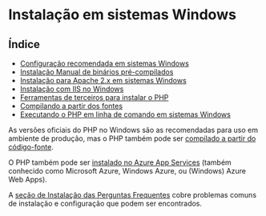 # Instalação em sistemas Windows

## Índice

- [Configuração recomendada em sistemas Windows](https://www.php.net/manual/pt_BR/install.windows.recommended.php)
- [Instalação Manual de binários pré-compilados](https://www.php.net/manual/pt_BR/install.windows.manual.php)
- [Instalação para Apache 2.x em sistemas Windows](https://www.php.net/manual/pt_BR/install.windows.apache2.php)
- [Instalação com IIS no Windows](https://www.php.net/manual/pt_BR/install.windows.iis.php)
- [Ferramentas de terceiros para instalar o PHP](https://www.php.net/manual/pt_BR/install.windows.tools.php)
- [Compilando a partir dos fontes](https://www.php.net/manual/pt_BR/install.windows.building.php)
- [Executando o PHP em linha de comando em sistemas Windows](https://www.php.net/manual/pt_BR/install.windows.commandline.php)

As versões oficiais do PHP no Windows são as recomendadas para uso em ambiente de produção, mas o PHP também pode ser [compilado a partir do código-fonte](https://www.php.net/manual/pt_BR/install.windows.building.php).

O PHP também pode ser [instalado no Azure App Services](https://www.php.net/manual/pt_BR/install.cloud.azure.php) (também conhecido como Microsoft Azure, Windows Azure, ou (Windows) Azure Web Apps).

A [seção de Instalação das Perguntas Frequentes](https://www.php.net/manual/pt_BR/faq.installation.php) cobre problemas comuns de instalação e configuração que podem ser encontrados.